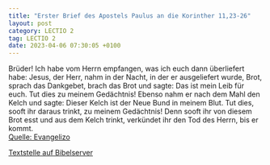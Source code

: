 ```yaml
---
title: "Erster Brief des Apostels Paulus an die Korinther 11,23-26"
layout: post
category: LECTIO 2
tag: LECTIO 2
date: 2023-04-06 07:30:05 +0100
---
```

Brüder! Ich habe vom Herrn empfangen, was ich euch dann überliefert habe: Jesus, der Herr, nahm in der Nacht, in der er ausgeliefert wurde, Brot,
sprach das Dankgebet, brach das Brot und sagte: Das ist mein Leib für euch. Tut dies zu meinem Gedächtnis!
Ebenso nahm er nach dem Mahl den Kelch und sagte: Dieser Kelch ist der Neue Bund in meinem Blut.<!--more--> Tut dies, sooft ihr daraus trinkt, zu meinem Gedächtnis!
Denn sooft ihr von diesem Brot esst und aus dem Kelch trinkt, verkündet ihr den Tod des Herrn, bis er kommt.<br>
[Quelle: Evangelizo](https://evangeliumtagfuertag.org/DE/gospel)

[Textstelle auf Bibelserver](https://www.bibleserver.com/EU/1.Korinther11,23-26)

